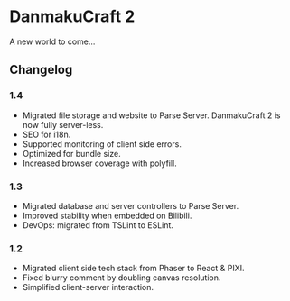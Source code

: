 # DanmakuCraft 2

A new world to come...

## Changelog

### 1.4

- Migrated file storage and website to Parse Server. DanmakuCraft 2 is now fully server-less.
- SEO for i18n.
- Supported monitoring of client side errors. 
- Optimized for bundle size.
- Increased browser coverage with polyfill.

### 1.3

- Migrated database and server controllers to Parse Server.
- Improved stability when embedded on Bilibili.
- DevOps: migrated from TSLint to ESLint.

### 1.2

- Migrated client side tech stack from Phaser to React & PIXI.
- Fixed blurry comment by doubling canvas resolution.
- Simplified client-server interaction.
